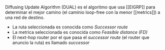 Diffusing Update Algorithm (DUAL) es el algoritmo que usa [[EIGRP]] para determinar el mejor camino (el caminio loop-free con la menor [[metrics]]) a una red de destino. 
- La ruta seleccionada es conocida como _Successor route_
- La metrica seleccionada es conocida como _Feasible distance (FD)_
- El next-hop router por el que pasa el _successor route_ (el router que anuncio la ruta) es llamado _successor_

